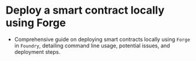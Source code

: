 # Deploy a smart contract locally using Forge
- Comprehensive guide on deploying smart contracts locally using `Forge` in `Foundry`, detailing command line usage, potential issues, and deployment steps.

## 
